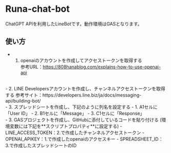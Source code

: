 # Runa-chat-bot
ChatGPT APIを利用したLineBotです。動作環境はGASとなります。


## 使い方

- 1. openaiのアカウントを作成してアクセストークンを取得する  
     参考URL：https://808hanablog.com/explains-how-to-use-openai-api
<br>
- 2. LINE Developersアカウントを作成し、チャンネルアクセストークンを取得する  
     参考サイト：https://developers.line.biz/ja/docs/messaging-api/building-bot/  
<br>
- 3. スプレッドシートを作成し、下記のように列名を設定する
    - 1. A1セルに「User ID」
    - 2. B1セルに「Message」
    - 3. C1セルに「Response」  
<br>
- 3. GASプロジェクトを作成し、GitHubに添付しているコードを貼り付ける  
     (環境変数には下記を**スクリプトプロパティ**に設定する)
     - LINE_ACCESS_TOKEN：2.で作成したチャンネルアクセストークン
     - OPENAI_APIKEY：1.で作成したopenaiのアクセスキー
     - SPREADSHEET_ID：3.で作成したスプレッドシートのID

